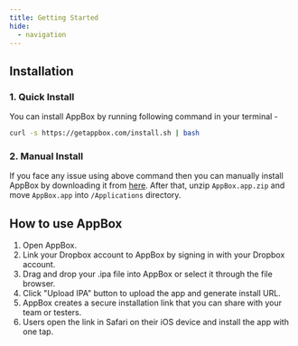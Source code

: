 ```yaml
---
title: Getting Started
hide:
  - navigation
---
```


## Installation

### 1. Quick Install
You can install AppBox by running following command in your terminal -
```bash
curl -s https://getappbox.com/install.sh | bash
```

### 2. Manual Install
If you face any issue using above command then you can manually install AppBox by downloading it from [here](https://getappbox.com/download/). After that, unzip `AppBox.app.zip` and move `AppBox.app` into `/Applications` directory.

## How to use AppBox 
1. Open AppBox.
2. Link your Dropbox account to AppBox by signing in with your Dropbox account.
3. Drag and drop your .ipa file into AppBox or select it through the file browser.
4. Click "Upload IPA" button to upload the app and generate install URL.
5. AppBox creates a secure installation link that you can share with your team or testers.
6. Users open the link in Safari on their iOS device and install the app with one tap.